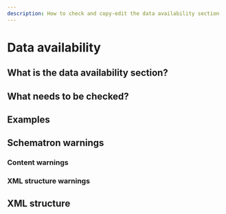 ```yaml
---
description: How to check and copy-edit the data availability section
---
```


# Data availability

## What is the data availability section?

## What needs to be checked?

## Examples

## Schematron warnings

### Content warnings

### XML structure warnings

## XML structure

